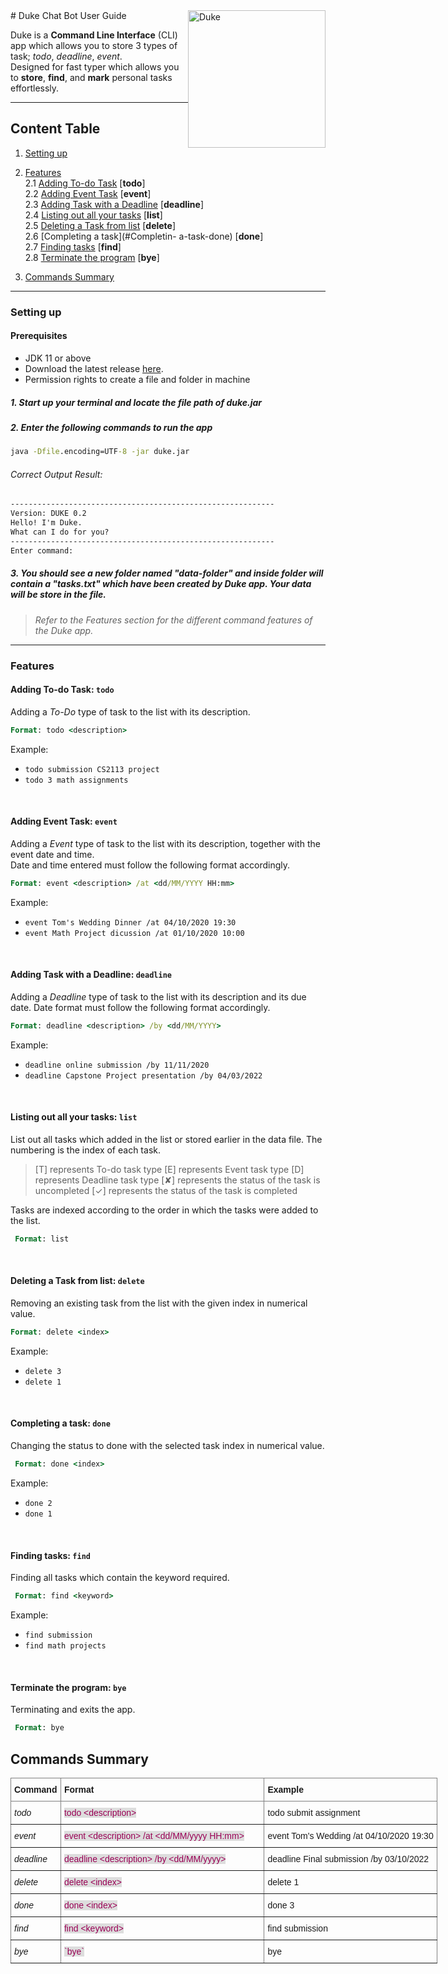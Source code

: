 <img src="https://www.ismartcom.com/hs-fs/hubfs/ai%20gif.gif?width=600&amp;name=ai%20gif.gif" alt="Duke" style="float:right;width:220px;height:auto;">
# Duke Chat Bot User Guide  
  
Duke is a **Command Line Interface** (CLI) app which allows you to store 3 types of task; *todo*, *deadline*, *event*.   
Designed for fast typer which allows you to **store**, **find**, and **mark** personal tasks effortlessly.  
  
- - -  
## Content Table  
1. [Setting up](#setting-up)    
  
2. [Features](#features)  
    2.1 [Adding To-do Task](#Adding-To-do-Task-todo) [**todo**]  
    2.2 [Adding Event Task](#Adding-Event-Task-event) [**event**]  
    2.3 [Adding Task with a Deadline](#Adding-Task-with-a-Deadline-deadline) [**deadline**]  
    2.4 [Listing out all your tasks](#Listing-out-all-your-tasks-list) [**list**]  
    2.5 [Deleting a Task from list](#Deleting-a-Task-from-list-delete) [**delete**]  
    2.6 [Completing a task](#Completin- a-task-done) [**done**]  
    2.7 [Finding tasks](#Finding-tasks-find) [**find**]  
    2.8 [Terminate the program](#Terminate-the-program-bye) [**bye**]  
  
3. [Commands Summary](#commands-summary)  
- - -  
  
### Setting up  
#### Prerequisites  
- JDK 11 or above  
- Download the latest release [here](https://github.com/fanceso/ip/releases/download/v0.2/duke.jar).   
- Permission rights to create a file and folder in machine  
  
##### 1. Start up your terminal and locate the file path of *duke.jar*  
  
##### 2. Enter the following commands to run the app 
```bat  
java -Dfile.encoding=UTF-8 -jar duke.jar  
```

###### Correct Output Result: 
```bat  
-----------------------------------------------------------  
Version: DUKE 0.2
Hello! I'm Duke.
What can I do for you?  
-----------------------------------------------------------  
Enter command:  
```  
  
##### 3. You should see a new folder named "data-folder" and inside folder will contain a "tasks.txt" which have been created by Duke app. Your data will be store in the file.  
  
> *Refer to the Features section for the different command features of the Duke app.*
  
- - -  
  
### Features 

#### Adding To-do Task: `todo` 
Adding a *To-Do* type of task to the list with its description.  
```bat  
Format: todo <description>  
```

Example:  
* `todo submission CS2113 project`
* `todo 3 math assignments`
<br />

#### Adding Event Task: `event`
Adding a *Event* type of task to the list with its description, together with the event date and time.  
Date and time entered must follow the following format accordingly. 
```bat  
Format: event <description> /at <dd/MM/YYYY HH:mm>  
```

Example:  
* `event Tom's Wedding Dinner /at 04/10/2020 19:30`  
* `event Math Project dicussion /at 01/10/2020 10:00` 
<br />

#### Adding Task with a Deadline: `deadline`
Adding a *Deadline* type of task to the list with its description and its due date. 
Date format must follow the following format accordingly.  
```bat  
Format: deadline <description> /by <dd/MM/YYYY>  
```

Example:  
* `deadline online submission /by 11/11/2020`  
* `deadline Capstone Project presentation /by 04/03/2022 `  
<br /> 

#### Listing out all your tasks: `list`
List out all tasks which added in the list or stored earlier in the data file. The numbering is the index of each task.
 
> [T] represents To-do task type
> [E] represents Event task type
> [D] represents Deadline task type
> [✘] represents the status of the task is uncompleted
> [✓] represents the status of the task is completed

Tasks are indexed according to the order in which the tasks were added to the list.  
```bat  
 Format: list
```  
<br />

#### Deleting a Task from list: `delete`
Removing an existing task from the list with the given index in numerical value. 
```bat  
Format: delete <index>
```

Example:  
* `delete 3`  
* `delete 1`  
<br />
                           
#### Completing a task: `done`
Changing the status to done with the selected task index in numerical value.
```bat  
 Format: done <index>
```

Example:  
* `done 2`  
* `done 1`  
<br /> 

#### Finding tasks: `find` 
Finding all tasks which contain the keyword required.
```bat  
 Format: find <keyword>
```

Example:  
* `find submission`  
* `find math projects`  
<br /> 

#### Terminate the program: `bye`
Terminating and exits the app. 
```bat  
 Format: bye
```

## Commands Summary 

<style type="text/css">
.tg  {border-collapse:collapse;border-spacing:0;}
.tg td{border-color:black;border-style:solid;border-width:1px;font-family:Arial, sans-serif;font-size:14px;
  overflow:hidden;padding:10px 5px;word-break:normal;}
.tg th{border-color:black;border-style:solid;border-width:1px;font-family:Arial, sans-serif;font-size:14px;
  font-weight:normal;overflow:hidden;padding:10px 5px;word-break:normal;}
.tg .tg-0pky{border-color:inherit;text-align:left;vertical-align:top}
</style>
<table class="tg" style="undefined;table-layout: fixed; width: 683px">
<colgroup>
<col style="width: 80px">
<col style="width: 326px">
<col style="width: 277px">
</colgroup>
<thead>
  <tr>
    <th class="tg-0pky"><span style="font-weight:bold">Command</span></th>
    <th class="tg-0pky"><span style="font-weight:bold">Format</span></th>
    <th class="tg-0pky"><span style="font-weight:bold">Example</span></th>
  </tr>
</thead>
<tbody>
  <tr>
    <td class="tg-0pky"><span style="font-style:italic">todo</span></td>
    <td class="tg-0pky"><span style="color:#905;background-color:#DDD">todo &lt;description&gt; </span></td>
    <td class="tg-0pky">todo submit assignment</td>
  </tr>
  <tr>
    <td class="tg-0pky"><span style="font-style:italic">event</span></td>
    <td class="tg-0pky"><span style="color:#905;background-color:#DDD">event &lt;description&gt; /at &lt;dd/MM/yyyy HH:mm&gt;</span><br></td>
    <td class="tg-0pky">event Tom's Wedding /at 04/10/2020 19:30</td>
  </tr>
  <tr>
    <td class="tg-0pky"><span style="font-style:italic">deadline</span></td>
    <td class="tg-0pky"><span style="color:#905;background-color:#DDD">deadline &lt;description&gt; /by &lt;dd/MM/yyyy&gt;</span></td>
    <td class="tg-0pky">deadline Final submission /by 03/10/2022</td>
  </tr>
  <tr>
    <td class="tg-0pky"><span style="font-style:italic">delete</span></td>
    <td class="tg-0pky"><span style="color:#905;background-color:#DDD">delete &lt;index&gt;</span></td>
    <td class="tg-0pky">delete 1</td>
  </tr>
  <tr>
    <td class="tg-0pky"><span style="font-style:italic">done</span></td>
    <td class="tg-0pky"><span style="color:#905;background-color:#DDD">done &lt;index&gt;</span></td>
    <td class="tg-0pky">done 3</td>
  </tr>
  <tr>
    <td class="tg-0pky"><span style="font-style:italic">find</span></td>
    <td class="tg-0pky"><span style="color:#905;background-color:#DDD">find &lt;keyword&gt;</span></td>
    <td class="tg-0pky">find submission</td>
  </tr>
  <tr>
    <td class="tg-0pky"><span style="font-style:italic">bye</span></td>
    <td class="tg-0pky"><span style="color:#905;background-color:#ddd">`bye`</span></td>
    <td class="tg-0pky">bye</td>
  </tr>
</tbody>
</table>